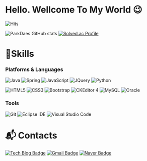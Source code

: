 # Hello. Wellcome To My World 😉

![Hits](https://hits.seeyoufarm.com/api/count/incr/badge.svg?url=https%3A%2F%2Fgithub.com%2Fpdhruby&count_bg=%23FFDAC7&title_bg=%23FFADAD&icon=&icon_color=%23E7E7E7&title=hits&edge_flat=false)

![ParkDaes GitHub stats](https://github-readme-stats.vercel.app/api?username=pdhruby&show_icons=true&theme=radical)
[![Solved.ac Profile](http://mazassumnida.wtf/api/v2/generate_badge?boj=shoogal17)](https://solved.ac/shoogal17/)
# 💪Skills
### Platforms & Languages
![Java](https://img.shields.io/badge/Java-007396.svg?&style=for-the-badge&logo=Java&logoColor=white)
![Spring](https://img.shields.io/badge/Spring-6DB33F.svg?&style=for-the-badge&logo=Spring&logoColor=white)
![JavaScript](https://img.shields.io/badge/JavaScript-F7DF1E.svg?&style=for-the-badge&logo=JavaScript&logoColor=white)
![JQuery](https://img.shields.io/badge/jQuery-0769AD.svg?&style=for-the-badge&logo=jQuery&logoColor=white)
![Python](https://img.shields.io/badge/Python-0769AD.svg?&style=for-the-badge&logo=Python&logoColor=white)



![HTML5](https://img.shields.io/badge/HTML5-E34F26.svg?&style=for-the-badge&logo=HTML5&logoColor=white)
![CSS3](https://img.shields.io/badge/CSS3-1572B6.svg?&style=for-the-badge&logo=CSS3&logoColor=white)
![Bootstrap](https://img.shields.io/badge/Bootstrap-7952B3.svg?&style=for-the-badge&logo=Bootstrap&logoColor=white)
![CKEditor 4](https://img.shields.io/badge/CKEditor4-0287D0.svg?&style=for-the-badge&logo=CKEditor4&logoColor=white)
![MySQL](https://img.shields.io/badge/MySQL-4479A1.svg?&style=for-the-badge&logo=MySQL&logoColor=white)
![Oracle](https://img.shields.io/badge/Oracle-F80000.svg?&style=for-the-badge&logo=Oracle&logoColor=white)

### Tools
![Git](https://img.shields.io/badge/Git-F05032.svg?&style=for-the-badge&logo=Git&logoColor=white)
![Eclipse IDE](https://img.shields.io/badge/Eclipse%20IDE-2C2255.svg?&style=for-the-badge&logo=Eclipse%20IDE&logoColor=white)
![Visual Studio Code](https://img.shields.io/badge/Visual%20Studio%20Code-007ACC.svg?&style=for-the-badge&logo=Visual%20Studio%20Code&logoColor=white)

 
# :mailbox_with_mail: Contacts
[![Tech Blog Badge](http://img.shields.io/badge/-Tech%20blog-black?style=flat-square&logo=github&link=https://shoogal17.tistory.com/)](https://shoogal17.tistory.com/)
[![Gmail Badge](https://img.shields.io/badge/Gmail-d14836?style=flat-square&logo=Gmail&logoColor=white&link=mailto:pdhruby@cs.gwnu.ac.kr)](mailto:pdhruby@cs.gwnu.ac.kr)
[![Naver Badge](https://img.shields.io/badge/Naver-03C75A?style=flat-square&logo=Naver&logoColor=white&link=mailto:shoogal17@naver.com)](mailto:shoogal17@naver.com)

